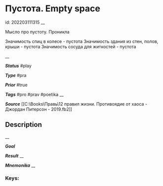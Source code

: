 # Пустота. Empty space
id: 202203111315
__

Мысло про пустоту. Проникла

Значимость спиц в колесе - пустота
Значимость здания из стен, полов, крыши - пустота
Значимость сосуда для житкостей - пустота 

__

***Status***
#play

***Type*** 
#pra

***Prior***
#true

***Tags***
#pro #prav #poetika 
__

***Source***
[[C:\Books\Правь\12 правил жизни. Противоядие от хаоса - Джордан Питерсон - 2019.fb2]]

## Description


__

***Goal***

***Result***
__

***Mnemonika***
__

### Keys: 

